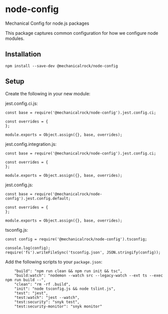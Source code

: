 # node-config
Mechanical Config for node.js packages

This package captures common configuration for how we configure node modules.

## Installation

`npm install --save-dev @mechanicalrock/node-config`

## Setup

Create the following in your new module:

jest.config.ci.js:
```
const base = require('@mechanicalrock/node-config').jest.config.ci;

const overrides = {
};

module.exports = Object.assign({}, base, overrides);
```

jest.config.integration.js:
```
const base = require('@mechanicalrock/node-config').jest.config.ci;

const overrides = {
};

module.exports = Object.assign({}, base, overrides);
```

jest.config.js:
```
const base = require('@mechanicalrock/node-config').jest.config.default;

const overrides = {
};

module.exports = Object.assign({}, base, overrides);

```

tsconfig.js:
```
const config = require('@mechanicalrock/node-config').tsconfig;

console.log(config);
require('fs').writeFileSync('tsconfig.json', JSON.stringify(config));
```

Add the following scripts to your `package.json`:
```
    "build": "npm run clean && npm run init && tsc",
    "build:watch": "nodemon --watch src --legacy-watch --ext ts --exec npm run build --",
    "clean": "rm -rf .build",
    "init": "node tsconfig.js && node tslint.js",
    "test": "jest",
    "test:watch": "jest --watch",
    "test:security": "snyk test",
    "test:security-monitor": "snyk monitor"
```
